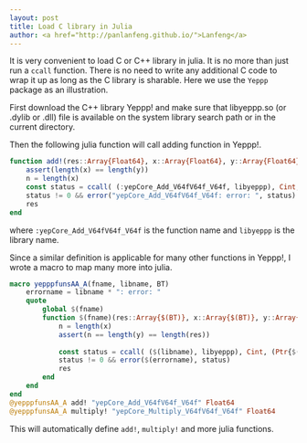```yaml
---
layout: post
title: Load C library in Julia
author: <a href="http://panlanfeng.github.io/">Lanfeng</a>
---
```


It is very convenient to load C or C++ library in julia. It is no more than just run a `ccall` function. There is no need to write any additional C code to wrap it up as long as the C library is sharable. Here we use the `Yeppp` package as an illustration.

First download the C++ library Yeppp! and make sure that libyeppp.so (or .dylib or .dll) file is available on the system library search path or in the current directory.

Then the following julia function will call adding function in Yeppp!.

~~~ julia
function add!(res::Array{Float64}, x::Array{Float64}, y::Array{Float64})
    assert(length(x) == length(y))
    n = length(x)
    const status = ccall( (:yepCore_Add_V64fV64f_V64f, libyeppp), Cint, (Ptr{Float64}, Ptr{Float64}, Ptr{Float64}, Culong), x, y, res, n)
    status != 0 && error("yepCore_Add_V64fV64f_V64f: error: ", status)
    res
end
~~~
where `:yepCore_Add_V64fV64f_V64f` is the function name and `libyeppp` is the library name.

Since a similar definition is applicable for many other functions in Yeppp!, I wrote a macro to map many more into julia.

~~~ julia
macro yepppfunsAA_A(fname, libname, BT)
    errorname = libname * ": error: "
    quote 
        global $(fname)
        function $(fname)(res::Array{$(BT)}, x::Array{$(BT)}, y::Array{$(BT)})
            n = length(x)
            assert(n == length(y) == length(res))
            
            const status = ccall( ($(libname), libyeppp), Cint, (Ptr{$(BT)}, Ptr{$(BT)}, Ptr{$(BT)}, Culong), x, y, res, n)
            status != 0 && error($(errorname), status)
            res
        end
    end 
end 
@yepppfunsAA_A add! "yepCore_Add_V64fV64f_V64f" Float64
@yepppfunsAA_A multiply! "yepCore_Multiply_V64fV64f_V64f" Float64
~~~

This will automatically define `add!`, `multiply!` and more julia functions.
